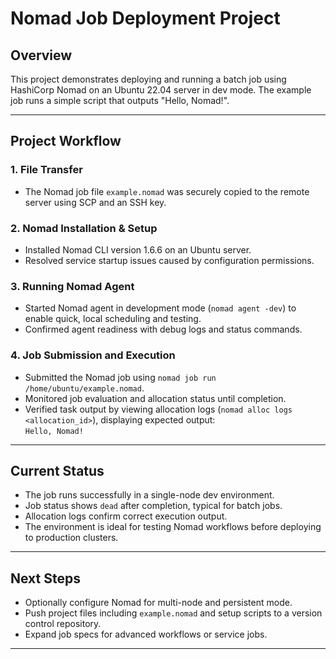 # Nomad Job Deployment Project

## Overview

This project demonstrates deploying and running a batch job using HashiCorp Nomad on an Ubuntu 22.04 server in dev mode. The example job runs a simple script that outputs "Hello, Nomad!".

---

## Project Workflow

### 1. File Transfer

- The Nomad job file `example.nomad` was securely copied to the remote server using SCP and an SSH key.

### 2. Nomad Installation & Setup

- Installed Nomad CLI version 1.6.6 on an Ubuntu server.
- Resolved service startup issues caused by configuration permissions.

### 3. Running Nomad Agent

- Started Nomad agent in development mode (`nomad agent -dev`) to enable quick, local scheduling and testing.
- Confirmed agent readiness with debug logs and status commands.

### 4. Job Submission and Execution

- Submitted the Nomad job using `nomad job run /home/ubuntu/example.nomad`.
- Monitored job evaluation and allocation status until completion.
- Verified task output by viewing allocation logs (`nomad alloc logs <allocation_id>`), displaying expected output:  
  `Hello, Nomad!`

---

## Current Status

- The job runs successfully in a single-node dev environment.
- Job status shows `dead` after completion, typical for batch jobs.
- Allocation logs confirm correct execution output.
- The environment is ideal for testing Nomad workflows before deploying to production clusters.

---

## Next Steps

- Optionally configure Nomad for multi-node and persistent mode.
- Push project files including `example.nomad` and setup scripts to a version control repository.
- Expand job specs for advanced workflows or service jobs.

---


